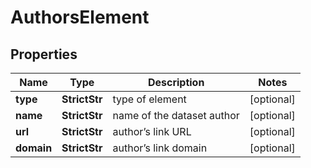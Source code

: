 # AuthorsElement


## Properties

| Name | Type | Description | Notes |
|------------ | ------------- | ------------- | -------------|
**type** | **StrictStr** | type of element |[optional]|
**name** | **StrictStr** | name of the dataset author |[optional]|
**url** | **StrictStr** | author’s link URL |[optional]|
**domain** | **StrictStr** | author’s link domain |[optional]|
